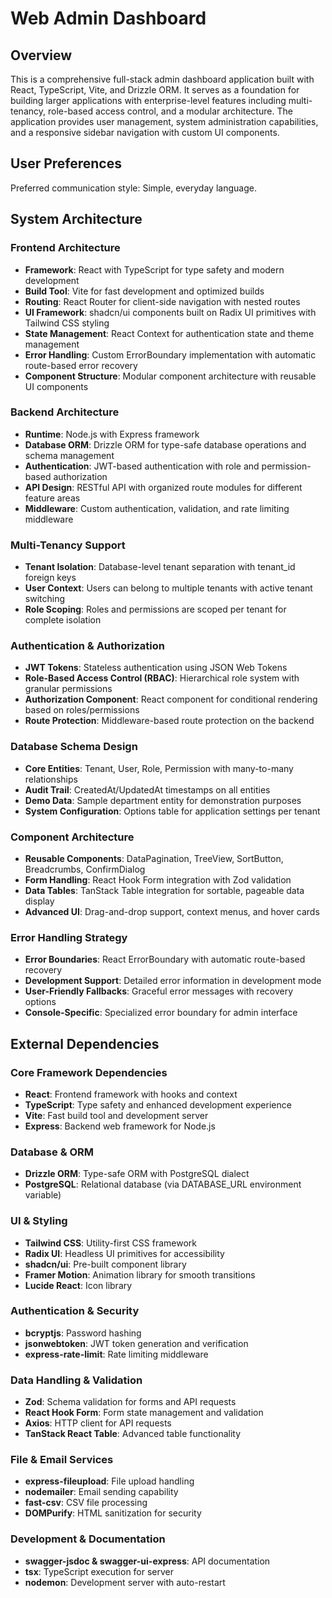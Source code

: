 # Web Admin Dashboard

## Overview

This is a comprehensive full-stack admin dashboard application built with React, TypeScript, Vite, and Drizzle ORM. It serves as a foundation for building larger applications with enterprise-level features including multi-tenancy, role-based access control, and a modular architecture. The application provides user management, system administration capabilities, and a responsive sidebar navigation with custom UI components.

## User Preferences

Preferred communication style: Simple, everyday language.

## System Architecture

### Frontend Architecture
- **Framework**: React with TypeScript for type safety and modern development
- **Build Tool**: Vite for fast development and optimized builds
- **Routing**: React Router for client-side navigation with nested routes
- **UI Framework**: shadcn/ui components built on Radix UI primitives with Tailwind CSS styling
- **State Management**: React Context for authentication state and theme management
- **Error Handling**: Custom ErrorBoundary implementation with automatic route-based error recovery
- **Component Structure**: Modular component architecture with reusable UI components

### Backend Architecture
- **Runtime**: Node.js with Express framework
- **Database ORM**: Drizzle ORM for type-safe database operations and schema management
- **Authentication**: JWT-based authentication with role and permission-based authorization
- **API Design**: RESTful API with organized route modules for different feature areas
- **Middleware**: Custom authentication, validation, and rate limiting middleware

### Multi-Tenancy Support
- **Tenant Isolation**: Database-level tenant separation with tenant_id foreign keys
- **User Context**: Users can belong to multiple tenants with active tenant switching
- **Role Scoping**: Roles and permissions are scoped per tenant for complete isolation

### Authentication & Authorization
- **JWT Tokens**: Stateless authentication using JSON Web Tokens
- **Role-Based Access Control (RBAC)**: Hierarchical role system with granular permissions
- **Authorization Component**: React component for conditional rendering based on roles/permissions
- **Route Protection**: Middleware-based route protection on the backend

### Database Schema Design
- **Core Entities**: Tenant, User, Role, Permission with many-to-many relationships
- **Audit Trail**: CreatedAt/UpdatedAt timestamps on all entities
- **Demo Data**: Sample department entity for demonstration purposes
- **System Configuration**: Options table for application settings per tenant

### Component Architecture
- **Reusable Components**: DataPagination, TreeView, SortButton, Breadcrumbs, ConfirmDialog
- **Form Handling**: React Hook Form integration with Zod validation
- **Data Tables**: TanStack Table integration for sortable, pageable data display
- **Advanced UI**: Drag-and-drop support, context menus, and hover cards

### Error Handling Strategy
- **Error Boundaries**: React ErrorBoundary with automatic route-based recovery
- **Development Support**: Detailed error information in development mode
- **User-Friendly Fallbacks**: Graceful error messages with recovery options
- **Console-Specific**: Specialized error boundary for admin interface

## External Dependencies

### Core Framework Dependencies
- **React**: Frontend framework with hooks and context
- **TypeScript**: Type safety and enhanced development experience
- **Vite**: Fast build tool and development server
- **Express**: Backend web framework for Node.js

### Database & ORM
- **Drizzle ORM**: Type-safe ORM with PostgreSQL dialect
- **PostgreSQL**: Relational database (via DATABASE_URL environment variable)

### UI & Styling
- **Tailwind CSS**: Utility-first CSS framework
- **Radix UI**: Headless UI primitives for accessibility
- **shadcn/ui**: Pre-built component library
- **Framer Motion**: Animation library for smooth transitions
- **Lucide React**: Icon library

### Authentication & Security
- **bcryptjs**: Password hashing
- **jsonwebtoken**: JWT token generation and verification
- **express-rate-limit**: Rate limiting middleware

### Data Handling & Validation
- **Zod**: Schema validation for forms and API requests
- **React Hook Form**: Form state management and validation
- **Axios**: HTTP client for API requests
- **TanStack React Table**: Advanced table functionality

### File & Email Services
- **express-fileupload**: File upload handling
- **nodemailer**: Email sending capability
- **fast-csv**: CSV file processing
- **DOMPurify**: HTML sanitization for security

### Development & Documentation
- **swagger-jsdoc & swagger-ui-express**: API documentation
- **tsx**: TypeScript execution for server
- **nodemon**: Development server with auto-restart